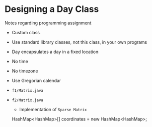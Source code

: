 Designing a Day Class
=====================

Notes regarding programming assignment

- Custom class
- Use standard library classes, not this class, in your own programs
- Day encapsulates a day in a fixed location
- No time
- No timezone
- Use Gregorian calendar
- `f1/Matrix.java`
- `f2/Matrix.java`
	- Implementation of `Sparse Matrix`
	
	HashMap<HashMap<Integer>>[] coordinates = new HashMap<HashMap<Integer>>[]();
